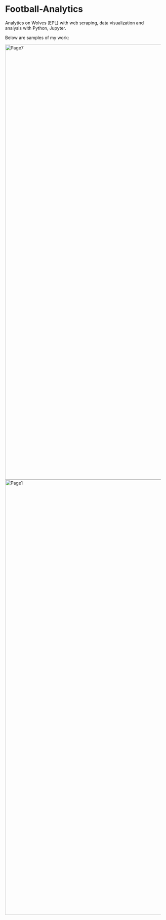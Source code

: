 # Football-Analytics
Analytics on Wolves (EPL) with web scraping, data visualization and analysis with Python, Jupyter.

Below are samples of my work:

<img width="2500" height="1409" alt="Page7" src="https://github.com/user-attachments/assets/07036d21-3a78-421b-a158-163642651f77" />

<img width="2500" height="1409" alt="Page1" src="https://github.com/user-attachments/assets/10455441-f971-4dd2-9910-6fd0e527b886" />
